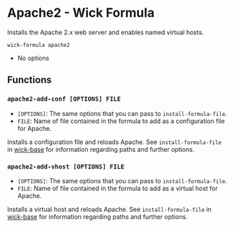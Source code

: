 Apache2 - Wick Formula
======================

Installs the Apache 2.x web server and enables named virtual hosts.

    wick-formula apache2

* No options


Functions
---------

### `apache2-add-conf [OPTIONS] FILE`

* `[OPTIONS]`: The same options that you can pass to `install-formula-file`.
* `FILE`: Name of file contained in the formula to add as a configuration file for Apache.

Installs a configuration file and reloads Apache.  See `install-formula-file` in [wick-base] for information regarding paths and further options.


### `apache2-add-vhost [OPTIONS] FILE`

* `[OPTIONS]`: The same options that you can pass to `install-formula-file`.
* `FILE`: Name of file contained in the formula to add as a virtual host for Apache.

Installs a virtual host and reloads Apache.  See `install-formula-file` in [wick-base] for information regarding paths and further options.


[wick-base]: ../wick-base/README.md
